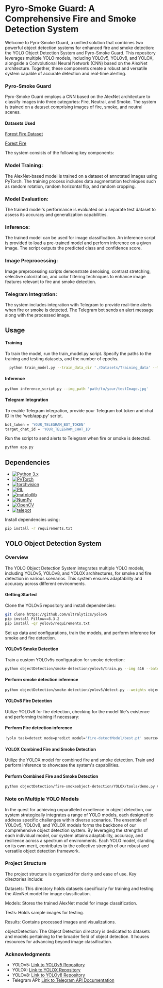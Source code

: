 
# Pyro-Smoke Guard: A Comprehensive Fire and Smoke Detection System

Welcome to Pyro-Smoke Guard, a unified solution that combines two powerful object detection systems for enhanced fire and smoke detection: the YOLO Object Detection System and Pyro-Smoke Guard. This repository leverages multiple YOLO models, including YOLOv5, YOLOv8, and YOLOX, alongside a Convolutional Neural Network (CNN) based on the AlexNet architecture. Together, these components create a robust and versatile system capable of accurate detection and real-time alerting.

### Pyro-Smoke Guard
Pyro-Smoke Guard employs a CNN based on the AlexNet architecture to classify images into three categories: Fire, Neutral, and Smoke. The system is trained on a dataset comprising images of fire, smoke, and neutral scenes.

#### Datasets Used
[Forest Fire Dataset](https://www.kaggle.com/datasets/alik05/forest-fire-dataset
)

[Forest Fire](https://www.kaggle.com/datasets/kutaykutlu/forest-fire
)

The system consists of the following key components:

### Model Training:
 The AlexNet-based model is trained on a dataset of annotated images using PyTorch. The training process includes data augmentation techniques such as random rotation, random horizontal flip, and random cropping.

### Model Evaluation:
 The trained model's performance is evaluated on a separate test dataset to assess its accuracy and generalization capabilities.

### Inference:
 The trained model can be used for image classification. An inference script is provided to load a pre-trained model and perform inference on a given image. The script outputs the predicted class and confidence score.

### Image Preprocessing:
 Image preprocessing scripts demonstrate denoising, contrast stretching, selective colorization, and color filtering techniques to enhance image features relevant to fire and smoke detection.

### Telegram Integration:
 The system includes integration with Telegram to provide real-time alerts when fire or smoke is detected. The Telegram bot sends an alert message along with the processed image.

 
## Usage
#### Training
To train the model, run the train_model.py script. Specify the paths to the training and testing datasets, and the number of epochs.

```bash
  python train_model.py --train_data_dir './Datasets/Training_data' --test_data_dir './Datasets/Test_data' --n_epochs 20

```

#### Inference

```bash
python inference_script.py --img_path 'path/to/your/testImage.jpg'

```

#### Telegram Integration
 To enable Telegram integration, provide your Telegram bot token and chat ID in the 'web/app.py' script.

 ```bash
 bot_token = 'YOUR_TELEGRAM_BOT_TOKEN'
target_chat_id = 'YOUR_TELEGRAM_CHAT_ID'
```
Run the script to send alerts to Telegram when fire or smoke is detected.

```bash
python app.py
```


## Dependencies


- [![Python 3.x](https://img.shields.io/badge/Python-3.x-blue.svg)](https://www.python.org/)
- [![PyTorch](https://img.shields.io/badge/PyTorch-latest-orange.svg)](https://pytorch.org/)
- [![torchvision](https://img.shields.io/badge/torchvision-latest-orange.svg)](https://pytorch.org/vision/stable/index.html)
- [![PIL](https://img.shields.io/badge/PIL-latest-green.svg)](https://pillow.readthedocs.io/en/stable/)
- [![matplotlib](https://img.shields.io/badge/matplotlib-latest-blue.svg)](https://matplotlib.org/)
- [![NumPy](https://img.shields.io/badge/NumPy-latest-blue.svg)](https://numpy.org/)
- [![OpenCV](https://img.shields.io/badge/OpenCV-latest-blue.svg)](https://opencv.org/)
- [![telepot](https://img.shields.io/badge/telepot-latest-blue.svg)](https://telepot.readthedocs.io/en/latest/)


Install dependencies using:
```bash
pip install -r requirements.txt
```






## YOLO Object Detection System
### Overview
The YOLO Object Detection System integrates multiple YOLO models, including YOLOv5, YOLOv8, and YOLOX architectures, for smoke and fire detection in various scenarios. This system ensures adaptability and accuracy across different environments.

#### Getting Started
Clone the YOLOv5 repository and install dependencies:
```bash
git clone https://github.com/ultralytics/yolov5
pip install Pillow==8.3.2
pip install -qr yolov5/requirements.txt

```
Set up data and configurations, train the models, and perform inference for smoke and fire detection.
#### YOLOv5 Smoke Detection
Train a custom YOLOv5s configuration for smoke detection:
```bash
python objectDetection/smoke-detection/yolov5/train.py --img 416 --batch 16 --epochs 100 --data '../data.yaml' --cfg ./models/custom_yolov5s.yaml --weights '' --name yolov5s_results --cache
```

#### Perform smoke detection inference
```bash
python objectDetection/smoke-detection/yolov5/detect.py --weights objectDetection/smoke-detection/yolov5/runs/train/yolov5s_results/weights/best.pt --source Tests/smoke.mp4 --conf 0.4
```
#### YOLOv8 Fire Detection
Utilize YOLOv8 for fire detection, checking for the model file's existence and performing training if necessary:

#### Perform Fire detection inference
```bash
!yolo task=detect mode=predict model='fire-detectModel/best.pt' source='fire.mp4' imgsz=640 conf=0.6
```
#### YOLOX Combined Fire and Smoke Detection

Utilize the YOLOX model for combined fire and smoke detection. Train and perform inference to showcase the system's capabilities.

#### Perform Combined Fire and Smoke Detection
```bash 
python objectDetection/fire-smokeobject-detection/YOLOX/tools/demo.py video -f objectDetection/fire-smokeobject-detection/YOLOX/exps/example/custom/yolox_s.py -c {MODEL_PATH} --path {TEST_IMAGE_PATH} --conf 0.25 --nms 0.45 --tsize 640 --save_result --device gpu
```


### Note on Multiple YOLO Models
In the quest for achieving unparalleled excellence in object detection, our system strategically integrates a range of YOLO models, each designed to address specific challenges within diverse scenarios. The ensemble of YOLOv5, YOLOv8, and YOLOX models forms the backbone of our comprehensive object detection system. By leveraging the strengths of each individual model, our system attains adaptability, accuracy, and resilience across a spectrum of environments. Each YOLO model, standing on its own merit, contributes to the collective strength of our robust and versatile object detection framework.
### Project Structure
The project structure is organized for clarity and ease of use. Key directories include:

Datasets: This directory holds datasets specifically for training and testing the AlexNet model for image classification.

Models: Stores the trained AlexNet model for image classification.

Tests: Holds sample images for testing.

Results: Contains processed images and visualizations.

objectDetection: The Object Detection directory is dedicated to datasets and models pertaining to the broader field of object detection. It houses resources for advancing beyond image classification.


### Acknowledgments
- YOLOv5: [Link to YOLOv5 Repository](https://github.com/ultralytics/yolov5)
- YOLOX: [Link to YOLOX Repository](https://github.com/Megvii-BaseDetection/YOLOX)
- YOLOv8: [Link to YOLOv8 Repository](https://github.com/ultralytics/ultralytics)
- Telegram API: [Link to Telegram API Documentation](https://core.telegram.org/api)
